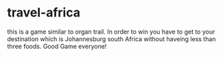 # travel-africa
this is a game similar to organ trail. In order to win you have to get to your destination which is Johannesburg south Africa without haveing less than three foods. Good Game everyone!

